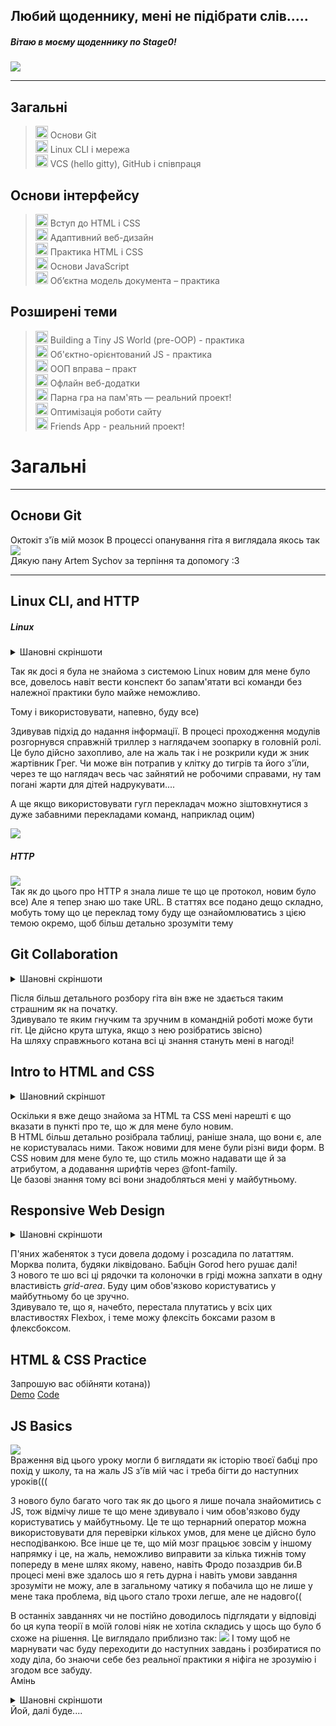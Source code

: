 ## Любий щоденнику, мені не підібрати слів.....

##### Вітаю в моєму щоденнику по Stage0!

![](img/7KJ.gif)

---

## Загальні

> <img src="img/paw.png" alt="+" width="20"> Основи Git  
> <img src="img/paw.png" alt="+" width="20"> Linux CLI і мережа  
> <img src="img/paw.png" alt="+" width="20"> VCS (hello gitty), GitHub і співпраця

## Основи інтерфейсу

> <img src="img/paw.png" alt="+" width="20"> Вступ до HTML і CSS  
> <img src="img/paw.png" alt="+" width="20"> Адаптивний веб-дизайн  
> <img src="img/paw.png" alt="+" width="20"> Практика HTML і CSS  
> <img src="img/paw.png" alt="+" width="20"> Основи JavaScript  
> <img src="img/blackpaw.png" alt="+" width="20"> Об’єктна модель документа – практика

## Розширені теми

> <img src="img/blackpaw.png" alt="+" width="20"> Building a Tiny JS World (pre-OOP) - практика  
> <img src="img/blackpaw.png" alt="+" width="20"> Об'єктно-орієнтований JS - практика  
> <img src="img/blackpaw.png" alt="+" width="20"> ООП вправа – практ  
> <img src="img/blackpaw.png" alt="+" width="20"> Офлайн веб-додатки  
> <img src="img/blackpaw.png" alt="+" width="20"> Парна гра на пам'ять — реальний проект!  
> <img src="img/blackpaw.png" alt="+" width="20"> Оптимізація роботи сайту  
> <img src="img/blackpaw.png" alt="+" width="20"> Friends App - реальний проект!

# Загальні

---

## Основи Git

Октокіт з'їв мій мозок
В процессі опанування гіта я виглядала якось так ![](img/Stoned_Fox.jpg)  
 Дякую пану Artem Sychov за терпіння та допомогу :3

---

## Linux CLI, and HTTP

##### Linux

 <details>
    <summary>Шановні скріншоти</summary>
    <img src="img/linux.jpg" alt="">
    <img src="img/linux2.jpg" alt="">
    <img src="img/linux3.jpg" alt="">
    <img src="img/linux4.jpg" alt="">
</details>

Так як досі я була не знайома з системою Linux новим для мене було все, довелось навіт вести конспект бо запам'ятати всі команди без належної практики було майже неможливо.

Тому і використовувати, напевно, буду все)

Здивував підхід до надання інформації. В процесі проходження модулів розгорнувся справжній триллер з наглядачем зоопарку в головній ролі. Це було дійсно захопливо, але на жаль так і не розкрили куди ж зник жартівник Грег. Чи може він потрапив у клітку до тигрів та його з'їли, через те що наглядач весь час зайнятий не робочими справами, ну там погані жарти для дітей надрукувати....

А ще якщо використовувати гугл перекладач можно зіштовхнутися з дуже забавними перекладами команд, наприклад оцим)

![](img/kit.jpg)

##### HTTP

![](img/mem.jpg)  
 Так як до цього про HTTP я знала лише те що це протокол, новим було все)
Але я тепер знаю шо таке URL.
В статтях все подано дещо складно, мобуть тому що це переклад тому буду ще ознайомлюватись з цією темою окремо, щоб більш детально зрозуміти тему

## Git Collaboration

<details>
    <summary>Шановні скріншоти</summary>
    <img src="img/git.jpg" alt="">
    <img src="img/git1.jpg" alt="">
    <img src="img/gitcours.jpg" alt="">
    <img src="img/gitcours2.jpg" alt="">
</details>

Після більш детального розбору гіта він вже не здається таким страшним як на початку.  
Здивувало те яким гнучким та зручним в командній роботі може бути гіт. Це дійсно крута штука, якщо з нею розібратись звісно)  
На шляху справжнього котана всі ці знання стануть мені в нагоді!

## Intro to HTML and CSS

<details>
    <summary>Шановний скріншот</summary>
    <img src="task_html_css_intro/ca.jpg" alt="">
    
</details>

Оскільки я вже дещо знайома за HTML та CSS мені нарешті є що вказати в пункті про те, що ж для мене було новим.  
В HTML більш детально розібрала таблиці, раніше знала, що вони є, але не користувалась ними. Також новими для мене були різні види форм. В CSS новим для мене було те, що стиль можно надавати ще й за атрибутом, а додавання шрифтів через @font-family.  
Це базові знання тому всі вони знадобляться мені у майбутньому.

## Responsive Web Design

<details>
    <summary>Шановні скріншоти</summary>
    <img src="task_responsive_web_design/flex.jpg" alt="">
    <img src="task_responsive_web_design/grid.jpg" alt="">
    
</details>

 <img src="img/Group 1.jpg" alt="">

П'яних жабеняток з туси довела додому і розсадила по лататтям. Морква полита, будяки ліквідовано. Бабцін Gorod hero рушає далі!  
З нового те шо всі ці рядочки та колоночки в гріді можна запхати в одну властивість _grid-area_. Буду цим обов'язково користуватись у майбутньому бо це зручно.  
Здивувало те, що я, начебто, перестала плутатись у всіх цих властивостях Flexbox, і теме можу флексіть боксами разом в флексбоксом.

## HTML & CSS Practice

Запрошую вас обійняти котана))  
[Demo](https://sphericalcat.github.io/Kottans-HTML-CSS-Popup/)
[Code](https://github.com/SphericalCat/Kottans-HTML-CSS-Popup)

## JS Basics

![](img/8Ggv.gif)  
Враження від цього уроку могли б виглядати як історію твоєї бабці про похід у школу, та на жаль JS з'їв мій час і треба бігти до наступних уроків(((

З нового було багато чого так як до цього я лише почала знайомитись с JS, тож відмічу лише те що мене здивувало і чим обов'язково буду користуватись у майбутньому. Це те що тернарний оператор можна використовувати для перевірки кількох умов, для мене це дійсно було несподіванкою. Все інше це те, що мій мозг працьює зовсім у іншому напрямку і це, на жаль, неможливо виправити за кілька тижнів тому попереду в мене шлях якому, навено, навіть Фродо позаздрив би.В процесі мені вже здалось шо я геть дурна і навіть умови завдання зрозуміти не можу, але в загальному чатику я побачила що не лише у мене така проблема, від цього стало трохи легше, але не надовго((

В останніх завданнях чи не постійно доводилось підглядати у відповіді бо ця купа теорії в моїй голові ніяк не хотіла складись у щось що було б схоже на рішення. Це виглядало приблизно так:
![](img/%D0%B3%D0%BE%D0%BC%D0%B5%D1%80.jpg)
І тому щоб не марнувати час буду переходити до наступних завдань і розбиратися по ходу діла, бо знаючи себе без реальної практики я ніфіга не зрозумію і згодом все забуду.  
Амінь

<details>
    <summary>Шановні скріншоти</summary>
    <img src="task_js_basics/js.jpg" alt="">
    <img src="task_js_basics/js1.jpg" alt="">
    <img src="task_js_basics/js2.jpg" alt="">
    <img src="task_js_basics/js3.jpg" alt="">
    <img src="task_js_basics/js4.jpg" alt="">
    <img src="task_js_basics/js5.jpg" alt="">
</details>
Йой, далі буде....
